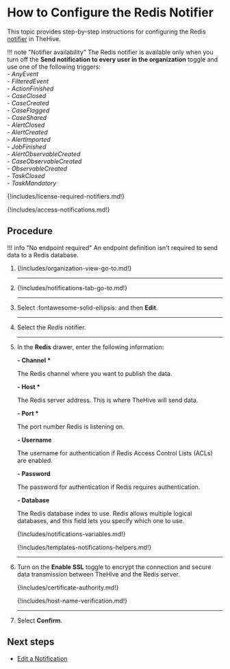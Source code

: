 # How to Configure the Redis Notifier

This topic provides step-by-step instructions for configuring the Redis [notifier](../about-notifications.md#notifiers) in TheHive.

!!! note "Notifier availability"
    The Redis notifier is available only when you turn off the **Send notification to every user in the organization** toggle and use one of the following triggers:  
    - *AnyEvent*  
    - *FilteredEvent*  
    - *ActionFinished*  
    - *CaseClosed*  
    - *CaseCreated*  
    - *CaseFlagged*  
    - *CaseShared*  
    - *AlertClosed*  
    - *AlertCreated*  
    - *AlertImported*  
    - *JobFinished*  
    - *AlertObservableCreated*  
    - *CaseObservableCreated*  
    - *ObservableCreated*  
    - *TaskClosed*  
    - *TaskMandatory*

{!includes/license-required-notifiers.md!}

{!includes/access-notifications.md!}

<h2>Procedure</h2>

!!! info "No endpoint required"
    An endpoint definition isn't required to send data to a Redis database.

1. {!includes/organization-view-go-to.md!}

    ---

2. {!includes/notifications-tab-go-to.md!}

    ---

3. Select :fontawesome-solid-ellipsis: and then **Edit**.

    ---

4. Select the *Redis* notifier.

    ---

5. In the **Redis** drawer, enter the following information:

    **- Channel \***

    The Redis channel where you want to publish the data.

    **- Host \***

    The Redis server address. This is where TheHive will send data.

    **- Port \***

    The port number Redis is listening on.

    **- Username**

    The username for authentication if Redis Access Control Lists (ACLs) are enabled.

    **- Password**

    The password for authentication if Redis requires authentication.

    **- Database**

    The Redis database index to use. Redis allows multiple logical databases, and this field lets you specify which one to use.
    
    {!includes/notifications-variables.md!}
    
    {!includes/templates-notifications-helpers.md!}

    ---

6. Turn on the **Enable SSL** toggle to encrypt the connection and secure data transmission between TheHive and the Redis server.

    {!includes/certificate-authority.md!}

    {!includes/host-name-verification.md!}

    ---

7. Select **Confirm**.

<h2>Next steps</h2>

* [Edit a Notification](../edit-a-notification.md)